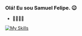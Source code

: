 ### Olá! Eu sou Samuel Felipe. 😉

- 🧑‍💻🇧🇷


[![My Skills](https://skillicons.dev/icons?i=php,laravel,git,github,py,java,mariadb,postgresql,sqlite,linux,bash&theme=dark)](https://skillicons.dev)
